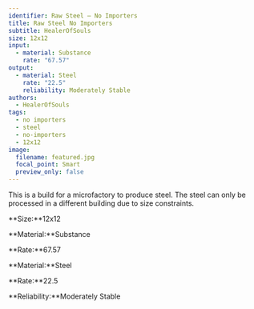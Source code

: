 ```yaml
---
identifier: Raw Steel – No Importers
title: Raw Steel No Importers
subtitle: HealerOfSouls
size: 12x12
input:
  - material: Substance
    rate: "67.57"
output:
  - material: Steel
    rate: "22.5"
    reliability: Moderately Stable
authors:
  - HealerOfSouls
tags:
  - no importers
  - steel
  - no-importers
  - 12x12
image:
  filename: featured.jpg
  focal_point: Smart
  preview_only: false
---
```

This is a build for a microfactory to produce steel. The steel can only be processed in a different building due to size constraints.

**Size:**12x12

**Material:**Substance

**Rate:**67.57

**Material:**Steel

**Rate:**22.5

**Reliability:**Moderately Stable